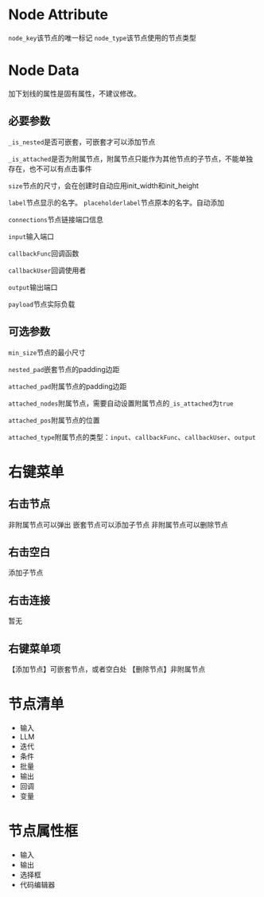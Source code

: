 # Node Attribute
`node_key`该节点的唯一标记
`node_type`该节点使用的节点类型

# Node Data
加下划线的属性是固有属性，不建议修改。
## 必要参数
`_is_nested`是否可嵌套，可嵌套才可以添加节点

`_is_attached`是否为附属节点，附属节点只能作为其他节点的子节点，不能单独存在，也不可以有点击事件

`size`节点的尺寸，会在创建时自动应用init_width和init_height

`label`节点显示的名字。
`placeholderlabel`节点原本的名字。自动添加

`connections`节点链接端口信息

`input`输入端口

`callbackFunc`回调函数

`callbackUser`回调使用者

`output`输出端口

`payload`节点实际负载
## 可选参数
`min_size`节点的最小尺寸

`nested_pad`嵌套节点的padding边距

`attached_pad`附属节点的padding边距

`attached_nodes`附属节点，需要自动设置附属节点的`_is_attached`为`true`

`attached_pos`附属节点的位置

`attached_type`附属节点的类型：`input`、`callbackFunc`、`callbackUser`、`output`


# 右键菜单
## 右击节点
非附属节点可以弹出
嵌套节点可以添加子节点
非附属节点可以删除节点
## 右击空白
添加子节点
## 右击连接
暂无

## 右键菜单项
【添加节点】可嵌套节点，或者空白处
【删除节点】非附属节点

# 节点清单

* 输入
* LLM
* 迭代
* 条件
* 批量
* 输出
* 回调
* 变量

# 节点属性框

* 输入
* 输出
* 选择框
* 代码编辑器